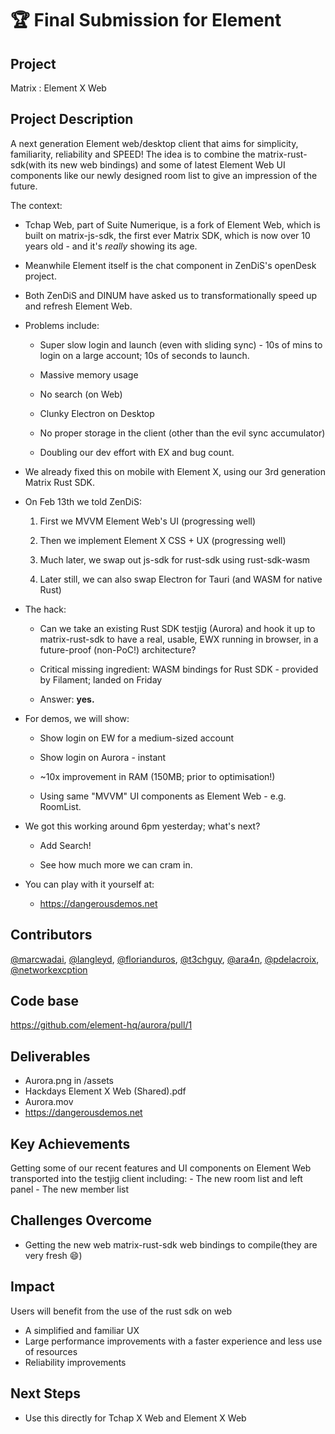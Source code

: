# 🏆 Final Submission for Element

## Project

Matrix : Element X Web

## Project Description

A next generation Element web/desktop client that aims for simplicity, familiarity, reliability and SPEED! The idea is to combine the matrix-rust-sdk(with its new web bindings) and some of latest Element Web UI components like our newly designed room list to give an impression of the future.

The context:

- Tchap Web, part of Suite Numerique, is a fork of Element Web, which is built on matrix-js-sdk, the first ever Matrix SDK, which is now over 10 years old - and it's _really_ showing its age.

- Meanwhile Element itself is the chat component in ZenDiS's openDesk project.

- Both ZenDiS and DINUM have asked us to transformationally speed up and refresh Element Web.

- Problems include:

  - Super slow login and launch (even with sliding sync) - 10s of mins to login on a large account; 10s of seconds to launch.

  - Massive memory usage

  - No search (on Web)

  - Clunky Electron on Desktop

  - No proper storage in the client (other than the evil sync accumulator)

  - Doubling our dev effort with EX and bug count.

- We already fixed this on mobile with Element X, using our 3rd generation Matrix Rust SDK.

- On Feb 13th we told ZenDiS:

  1. First we MVVM Element Web's UI (progressing well)

  2. Then we implement Element X CSS + UX (progressing well)

  3. Much later, we swap out js-sdk for rust-sdk using rust-sdk-wasm

  4. Later still, we can also swap Electron for Tauri (and WASM for native Rust)

- The hack:

  - Can we take an existing Rust SDK testjig (Aurora) and hook it up to matrix-rust-sdk to have a real, usable, EWX running in browser, in a future-proof (non-PoC!) architecture?

  - Critical missing ingredient: WASM bindings for Rust SDK - provided by Filament; landed on Friday

  - Answer: **yes.**

- For demos, we will show:

  - Show login on EW for a medium-sized account

  - Show login on Aurora - instant

  - ~10x improvement in RAM (150MB; prior to optimisation!)

  - Using same "MVVM" UI components as Element Web - e.g. RoomList.

- We got this working around 6pm yesterday; what's next?

  - Add Search!

  - See how much more we can cram in.

- You can play with it yourself at:

  - <https://dangerousdemos.net>

## Contributors

<a href="https://github.com/marcwadai">@marcwadai</a>, <a href="https://github.com/langleyd">@langleyd</a>, <a href="https://github.com/florianduros">@florianduros</a>, <a href="https://github.com/t3chguy">@t3chguy</a>, <a href="https://github.com/ara4n">@ara4n</a>, <a href="https://github.com/pdelacroix">@pdelacroix</a>, <a href="https://github.com/networkexcption">@networkexcption</a>

## Code base

https://github.com/element-hq/aurora/pull/1

## Deliverables

- Aurora.png in /assets
- Hackdays Element X Web (Shared).pdf
- Aurora.mov
- <https://dangerousdemos.net>

## Key Achievements

Getting some of our recent features and UI components on Element Web transported into the testjig client including: - The new room list and left panel - The new member list

## Challenges Overcome

- Getting the new web matrix-rust-sdk web bindings to compile(they are very fresh 😄)

## Impact

Users will benefit from the use of the rust sdk on web

- A simplified and familiar UX
- Large performance improvements with a faster experience and less use of resources
- Reliability improvements

## Next Steps

- Use this directly for Tchap X Web and Element X Web
